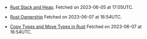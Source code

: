 *   [Rust Stack and Heap](https://www.programiz.com/rust/stack-and-heap). Fetched
    on 2023-06-05 at 17:05UTC.

*   [Rust Ownership](https://electronicsreference.com/rust/rust-ownership/copy-types-and-move-types/#:~:text=In%20Rust%2C%20the%20value%20of,types%20are%20called%20move%20types.)
    Fetched on 2023-06-07 at 16:54UTC.


*   [Copy Types and Move Types in Rust](https://electronicsreference.com/rust/rust-ownership/)
    Fetched on 2023-06-07 at 16:54UTC.

